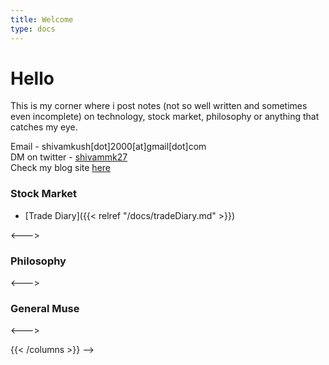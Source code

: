 ```yaml
---
title: Welcome
type: docs
---
```


# Hello

This is my corner where i post notes (not so well written and sometimes even incomplete) on technology, stock market, philosophy or anything that catches my eye.

Email - shivamkush[dot]2000[at]gmail[dot]com \
DM on twitter - [shivammk27](https://twitter.com/shivammk27) \
Check my blog site [here](https://shivammk27.github.io)

<!-- {{< columns >}}

### Technology

- [Controlling top_p, top_k and temp]({{< relref "/docs/controlling.md" >}})

<--->

### Stock Market

- [Trade Diary]({{< relref "/docs/tradeDiary.md" >}})

<--->

### Philosophy

<!-- - [Trade Diary]({{< relref "/docs/tradeDiary.md" >}}) -->

<--->

### General Muse

<!-- - [Trade Diary]({{< relref "/docs/tradeDiary.md" >}}) -->

<--->

{{< /columns >}} -->
